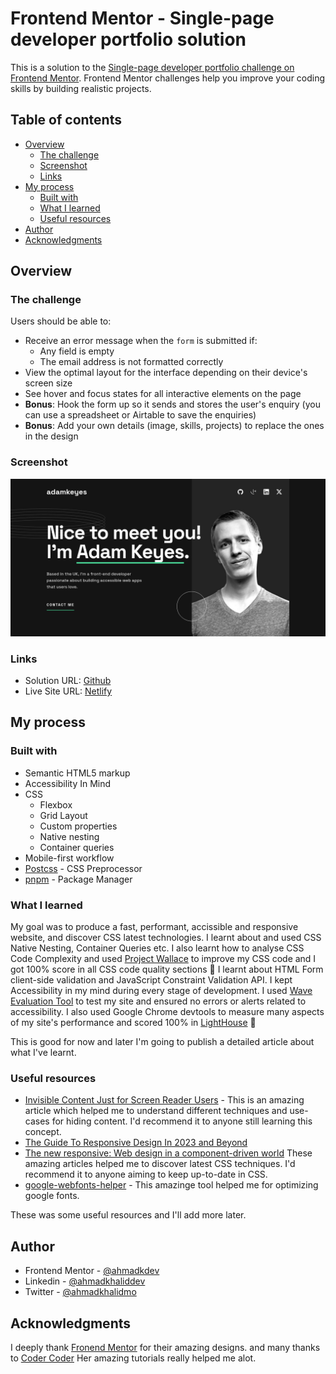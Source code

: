 # Frontend Mentor - Single-page developer portfolio solution

This is a solution to the [Single-page developer portfolio challenge on Frontend Mentor](https://www.frontendmentor.io/challenges/singlepage-developer-portfolio-bBVj2ZPi-x). Frontend Mentor challenges help you improve your coding skills by building realistic projects. 

## Table of contents

- [Overview](#overview)
  - [The challenge](#the-challenge)
  - [Screenshot](#screenshot)
  - [Links](#links)
- [My process](#my-process)
  - [Built with](#built-with)
  - [What I learned](#what-i-learned)
  - [Useful resources](#useful-resources)
- [Author](#author)
- [Acknowledgments](#acknowledgments)

## Overview

### The challenge

Users should be able to:

- Receive an error message when the `form` is submitted if:
  - Any field is empty
  - The email address is not formatted correctly
- View the optimal layout for the interface depending on their device's screen size
- See hover and focus states for all interactive elements on the page
- **Bonus**: Hook the form up so it sends and stores the user's enquiry (you can use a spreadsheet or Airtable to save the enquiries)
- **Bonus**: Add your own details (image, skills, projects) to replace the ones in the design

### Screenshot

![Screenshot of my solution](./screenshot.png)

### Links

- Solution URL: [Github](https://github.com/ahmadkdev/developer-portfolio)
- Live Site URL: [Netlify](https://devportfoliosp.netlify.app/)

## My process

### Built with

- Semantic HTML5 markup
- Accessibility In Mind
- CSS
  - Flexbox
  - Grid Layout
  - Custom properties
  - Native nesting
  - Container queries
- Mobile-first workflow
- [Postcss](https://postcss.org/) - CSS Preprocessor
- [pnpm](https://pnpm.io/) - Package Manager

### What I learned

My goal was to produce a fast, performant, accissible and responsive website, and discover CSS latest technologies.
I learnt about and used CSS Native Nesting, Container Queries etc.
I also learnt how to analyse CSS Code Complexity and used [Project Wallace](https://www.projectwallace.com/) to improve my CSS code and I got 100% score in all CSS code quality sections 🎉
I learnt about HTML Form client-side validation and JavaScript Constraint Validation API.
I kept Accessibility in my mind during every stage of development. I used [Wave Evaluation Tool](https://wave.webaim.org/) to test my site and ensured no errors or alerts related to accessibility.
I also used Google Chrome devtools to measure many aspects of my site's performance and scored 100% in [LightHouse](https://developer.chrome.com/docs/lighthouse/overview) 🎉

This is good for now and later I'm going to publish a detailed article about what I've learnt.

### Useful resources

- [Invisible Content Just for Screen Reader Users](https://webaim.org/techniques/css/invisiblecontent/) - This is an amazing article which helped me to understand different techniques and use-cases for hiding content. I'd recommend it to anyone still learning this concept.
- [The Guide To Responsive Design In 2023 and Beyond](https://ishadeed.com/article/responsive-design/)
- [The new responsive: Web design in a component-driven world](https://web.dev/articles/new-responsive) These amazing articles helped me to discover latest CSS techniques. I'd recommend it to anyone aiming to keep up-to-date in CSS.
- [google-webfonts-helper](https://gwfh.mranftl.com/fonts) - This amazinge tool helped me for optimizing google fonts.

These was some useful resources and I'll add more later.

## Author

- Frontend Mentor - [@ahmadkdev](https://www.frontendmentor.io/profile/ahmadkdev)
- Linkedin - [@ahmadkhaliddev](https://www.linkedin.com/in/ahmadkhaliddev/)
- Twitter - [@ahmadkhalidmo](https://twitter.com/ahmadkhalidmo)

## Acknowledgments

I deeply thank [Fronend Mentor](https://www.frontendmentor.io) for their amazing designs.
and many thanks to [Coder Coder](https://www.youtube.com/@TheCoderCoder) Her amazing tutorials really helped me alot.
